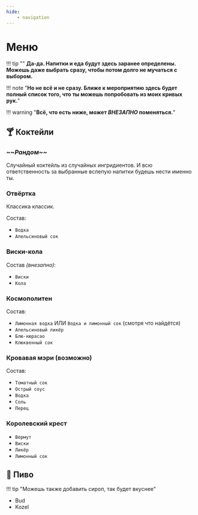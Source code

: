 ```yaml
---
hide: 
    - navigation
---
```


# Меню

!!! tip ""
    **Да-да. Напитки и еда будут здесь заранее определены. Можешь даже выбрать сразу, чтобы потом долго не мучаться с выбором.**

!!! note "**Но не всё и не сразу. Ближе к мероприятию здесь будет полный список того, что ты можешь попробовать из моих кривых рук.**"

!!! warning "**Всё, что есть ниже, может _ВНЕЗАПНО_ поменяться.**"

## 🍸 Коктейли

### \~\~**_Рандом_**~~

Случайный коктейль из случайных ингридиентов. И всю ответственность за выбранные вслепую напитки будешь нести именно ты.

### Отвёртка

Классика классик.

Состав:

- `Водка`
- `Апельсиновый сок`

### Виски-кола

Состав *(внезапно)*:

- `Виски`
- `Кола`

### Космополитен

Состав:

- `Лимонная водка` ИЛИ `Водка и лимонный сок` (смотря что найдётся)
- `Апельсиновый ликёр`
- `Блю-кюрасао`
- `Клюквенный сок`

### Кровавая мэри (возможно)

Состав:

- `Томатный сок`
- `Острый соус`
- `Водка`
- `Соль`
- `Перец`

### Королевский крест
- `Вермут`
- `Виски`
- `Ликёр`
- `Лимонный сок`

## 🍺 Пиво

!!! tip "Можешь также добавить сироп, так будет вкуснее"

- Bud
- Kozel
